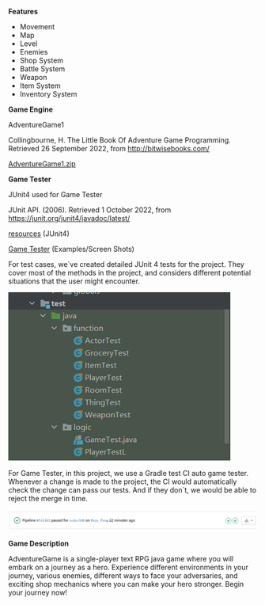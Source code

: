 **Features**

* Movement
* Map
* Level
* Enemies
* Shop System
* Battle System
* Weapon
* Item System
* Inventory System

**Game Engine**

AdventureGame1

Collingbourne, H. The Little Book Of Adventure Game Programming. Retrieved 26 September 2022, from <http://bitwisebooks.com/>

[AdventureGame1.zip](uploads/ceac956ceab9514bbb6c66fb5a41e7a2/AdventureGame1.zip)

**Game Tester**

JUnit4 used for Game Tester

<span dir="">JUnit API. (2006). Retrieved 1 October 2022, from </span>[<span dir="">https://junit.org/junit4/javadoc/latest/</span>](https://junit.org/junit4/javadoc/latest/)

[resources](uploads/602251ceb2c2042facd6c6f949c2a636/resources.zip) (JUnit4)

[Game Tester](uploads/fc3e4435d455072076140bbf4f6dd9eb/Game_Tester.zip) (Examples/Screen Shots)

For test cases, we`ve created detailed JUnit 4 tests for the project. They cover most of the methods in the project, and considers different potential situations that the user might encounter. 

![image](uploads/7da5d21d41b515f9f1101d5c491c776d/image.png)

For Game Tester, in this project, we use a Gradle test CI auto game tester. Whenever a change is made to the project, the CI would automatically check the change can pass our tests. And if they don`t, we would be able to reject the merge in time. 

![image](uploads/113165a8139d7e36847f580b36e147a5/image.png)

**Game Description**

AdventureGame is a single-player text RPG java game where you will embark on a journey as a hero. Experience different environments in your journey, various enemies, different ways to face your adversaries, and exciting shop mechanics where you can make your hero stronger. Begin your journey now!